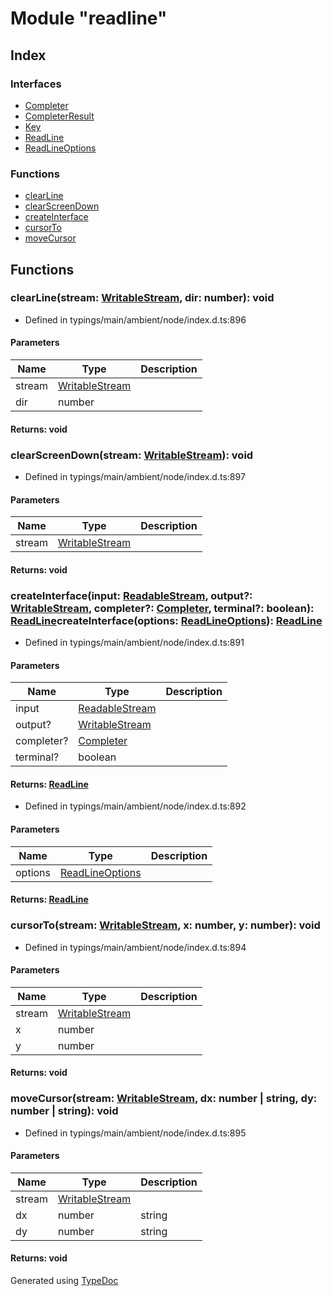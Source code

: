 # Module "readline"


## Index

### Interfaces
* [Completer](../interfaces/_typings_main_ambient_node_index_d_._readline_.completer.md)
* [CompleterResult](../interfaces/_typings_main_ambient_node_index_d_._readline_.completerresult.md)
* [Key](../interfaces/_typings_main_ambient_node_index_d_._readline_.key.md)
* [ReadLine](../interfaces/_typings_main_ambient_node_index_d_._readline_.readline.md)
* [ReadLineOptions](../interfaces/_typings_main_ambient_node_index_d_._readline_.readlineoptions.md)

### Functions
* [clearLine](_typings_main_ambient_node_index_d_._readline_.md#clearline)
* [clearScreenDown](_typings_main_ambient_node_index_d_._readline_.md#clearscreendown)
* [createInterface](_typings_main_ambient_node_index_d_._readline_.md#createinterface)
* [cursorTo](_typings_main_ambient_node_index_d_._readline_.md#cursorto)
* [moveCursor](_typings_main_ambient_node_index_d_._readline_.md#movecursor)

## Functions

### clearLine(stream: [WritableStream](../interfaces/_typings_main_ambient_node_index_d_.nodejs.writablestream.md), dir: number): void
  
* Defined in typings/main/ambient/node/index.d.ts:896


#### Parameters

| Name | Type | Description |
| ---- | ---- | ---- |
| stream | [WritableStream](../interfaces/_typings_main_ambient_node_index_d_.nodejs.writablestream.md)|  |
| dir | number|  |

#### Returns: void

### clearScreenDown(stream: [WritableStream](../interfaces/_typings_main_ambient_node_index_d_.nodejs.writablestream.md)): void
  
* Defined in typings/main/ambient/node/index.d.ts:897


#### Parameters

| Name | Type | Description |
| ---- | ---- | ---- |
| stream | [WritableStream](../interfaces/_typings_main_ambient_node_index_d_.nodejs.writablestream.md)|  |

#### Returns: void

### createInterface(input: [ReadableStream](../interfaces/_typings_main_ambient_node_index_d_.nodejs.readablestream.md), output?: [WritableStream](../interfaces/_typings_main_ambient_node_index_d_.nodejs.writablestream.md), completer?: [Completer](../interfaces/_typings_main_ambient_node_index_d_._readline_.completer.md), terminal?: boolean): [ReadLine](../interfaces/_typings_main_ambient_node_index_d_._readline_.readline.md)createInterface(options: [ReadLineOptions](../interfaces/_typings_main_ambient_node_index_d_._readline_.readlineoptions.md)): [ReadLine](../interfaces/_typings_main_ambient_node_index_d_._readline_.readline.md)
  
* Defined in typings/main/ambient/node/index.d.ts:891


#### Parameters

| Name | Type | Description |
| ---- | ---- | ---- |
| input | [ReadableStream](../interfaces/_typings_main_ambient_node_index_d_.nodejs.readablestream.md)|  |
| output? | [WritableStream](../interfaces/_typings_main_ambient_node_index_d_.nodejs.writablestream.md)|  |
| completer? | [Completer](../interfaces/_typings_main_ambient_node_index_d_._readline_.completer.md)|  |
| terminal? | boolean|  |

#### Returns: [ReadLine](../interfaces/_typings_main_ambient_node_index_d_._readline_.readline.md)
  
* Defined in typings/main/ambient/node/index.d.ts:892


#### Parameters

| Name | Type | Description |
| ---- | ---- | ---- |
| options | [ReadLineOptions](../interfaces/_typings_main_ambient_node_index_d_._readline_.readlineoptions.md)|  |

#### Returns: [ReadLine](../interfaces/_typings_main_ambient_node_index_d_._readline_.readline.md)

### cursorTo(stream: [WritableStream](../interfaces/_typings_main_ambient_node_index_d_.nodejs.writablestream.md), x: number, y: number): void
  
* Defined in typings/main/ambient/node/index.d.ts:894


#### Parameters

| Name | Type | Description |
| ---- | ---- | ---- |
| stream | [WritableStream](../interfaces/_typings_main_ambient_node_index_d_.nodejs.writablestream.md)|  |
| x | number|  |
| y | number|  |

#### Returns: void

### moveCursor(stream: [WritableStream](../interfaces/_typings_main_ambient_node_index_d_.nodejs.writablestream.md), dx: number | string, dy: number | string): void
  
* Defined in typings/main/ambient/node/index.d.ts:895


#### Parameters

| Name | Type | Description |
| ---- | ---- | ---- |
| stream | [WritableStream](../interfaces/_typings_main_ambient_node_index_d_.nodejs.writablestream.md)|  |
| dx | number | string|  |
| dy | number | string|  |

#### Returns: void


Generated using [TypeDoc](http://typedoc.io)
